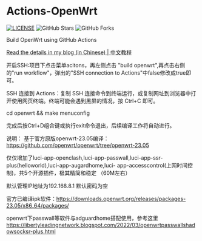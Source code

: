 # Actions-OpenWrt

[![LICENSE](https://img.shields.io/github/license/mashape/apistatus.svg?style=flat-square&label=LICENSE)](https://github.com/P3TERX/Actions-OpenWrt/blob/master/LICENSE)
![GitHub Stars](https://img.shields.io/github/stars/P3TERX/Actions-OpenWrt.svg?style=flat-square&label=Stars&logo=github)
![GitHub Forks](https://img.shields.io/github/forks/P3TERX/Actions-OpenWrt.svg?style=flat-square&label=Forks&logo=github)

Build OpenWrt using GitHub Actions

[Read the details in my blog (in Chinese) | 中文教程](https://p3terx.com/archives/build-openwrt-with-github-actions.html)

开启SSH:项目下点击菜单acitons，再左侧点击 "build openwrt",再点击右侧的"run workflow"，弹出的"SSH connection to Actions"中false修改成true即可。

SSH 连接到 Actions：复制 SSH 连接命令到终端运行，或复制网址到浏览器中打开使用网页终端。终端可能会遇到黑屏的情况，按 Ctrl+C 即可。

cd openwrt && make menuconfig

完成后按Ctrl+D组合键或执行exit命令退出，后续编译工作将自动进行。


说明：
基于官方原版openwrt-23.05编译：https://github.com/openwrt/openwrt/tree/openwrt-23.05

仅仅增加了luci-app-openclash,luci-app-passwall,luci-app-ssr-plus(helloworld),luci-app-augardhome,luci-
app-accesscontrol(上网时间控制)，共5个开源插件，极其精简和稳定
（60M左右）

默认管理IP地址为192.168.8.1
默认密码为空

官方已编译ipk软件：https://downloads.openwrt.org/releases/packages-23.05/x86_64/packages/


openwrt下passwall等软件与adguardhome搭配使用，参考这里  https://libertyleadingnetwork.blogspot.com/2022/03/openwrtpasswallshadowsocksr-plus.html

